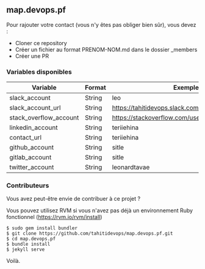 ## map.devops.pf

Pour rajouter votre contact (vous n'y êtes pas obliger bien sûr), vous devez :

* Cloner ce repository
* Créer un fichier au format PRENOM-NOM.md dans le dossier _members
* Créer une PR

### Variables disponibles

| Variable | Format | Exemple |
| --- | --- | --- |
| slack_account | String | leo |
| slack_account_url | String | https://tahitidevops.slack.com/team/U4R4LU6DC |
| stack_overflow_account | String | https://stackoverflow.com/users/700317/teriiehina |
| linkedin_account | String | teriiehina |
| contact_url | String | teriiehina |
| github_account | String | sitle |
| gitlab_account | String | sitle |
| twitter_account | String | leonardtavae |

### Contributeurs

Vous avez peut-être envie de contribuer à ce projet ?

Vous pouvez utilisez RVM si vous n'avez pas déjà un environnement Ruby fonctionnel (https://rvm.io/rvm/install)

```
$ sudo gem install bundler
$ git clone https://github.com/tahitidevops/map.devops.pf.git
$ cd map.devops.pf
$ bundle install
$ jekyll serve
```

Voilà.